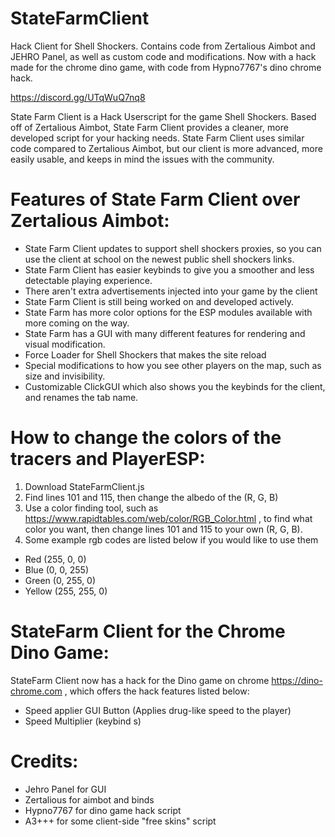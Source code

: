 # StateFarmClient
Hack Client for Shell Shockers. Contains code from Zertalious Aimbot and JEHRO Panel, as well as custom code and modifications. Now with a hack made for the chrome dino game, with code from Hypno7767's dino chrome hack.

https://discord.gg/UTqWuQ7nq8 

State Farm Client is a Hack Userscript for the game Shell Shockers. Based off of Zertalious Aimbot, State Farm Client provides a cleaner, more developed script for your hacking needs. State Farm Client uses similar code compared to Zertalious Aimbot, but our client is more advanced, more easily usable, and keeps in mind the issues with the community.

# Features of State Farm Client over Zertalious Aimbot:
- State Farm Client updates to support shell shockers proxies, so you can use the client at school on the newest public shell shockers links.
- State Farm Client has easier keybinds to give you a smoother and less detectable playing experience.
- There aren't extra advertisements injected into your game by the client
- State Farm Client is still being worked on and developed actively.
- State Farm has more color options for the ESP modules available with more coming on the way.
- State Farm has a GUI with many different features for rendering and visual modification.
- Force Loader for Shell Shockers that makes the site reload
- Special modifications to how you see other players on the map, such as size and invisibility.
- Customizable ClickGUI which also shows you the keybinds for the client, and renames the tab name.

# How to change the colors of the tracers and PlayerESP:
1. Download StateFarmClient.js
2. Find lines 101 and 115, then change the albedo of the (R, G, B)
3. Use a color finding tool, such as https://www.rapidtables.com/web/color/RGB_Color.html , to find what color you want, then change lines 101 and 115 to your own (R, G, B).
4. Some example rgb codes are listed below if you would like to use them

- Red (255, 0, 0)
- Blue (0, 0, 255)
- Green (0, 255, 0)
- Yellow (255, 255, 0)

# StateFarm Client for the Chrome Dino Game:
StateFarm Client now has a hack for the Dino game on chrome https://dino-chrome.com , which offers the hack features listed below:
- Speed applier GUI Button (Applies drug-like speed to the player)
- Speed Multiplier (keybind s)

# Credits:
- Jehro Panel for GUI
- Zertalious for aimbot and binds
- Hypno7767 for dino game hack script
- A3+++ for some client-side "free skins" script
